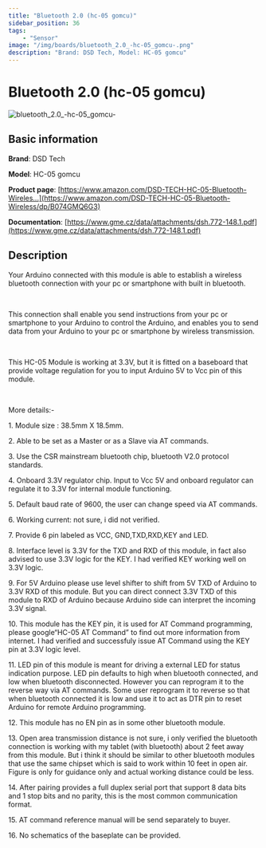 ```yaml
---
title: "Bluetooth 2.0 (hc-05 gomcu)"
sidebar_position: 36
tags:
    - "Sensor"
image: "/img/boards/bluetooth_2.0_-hc-05_gomcu-.png"
description: "Brand: DSD Tech, Model: HC-05 gomcu"
---
```

# Bluetooth 2.0 (hc-05 gomcu)

![bluetooth_2.0_-hc-05_gomcu-](/img/boards/bluetooth_2.0_-hc-05_gomcu-.png)

## Basic information

**Brand**: DSD Tech

**Model**: HC-05 gomcu

**Product page**: [https://www.amazon.com/DSD-TECH-HC-05-Bluetooth-Wireles...](https://www.amazon.com/DSD-TECH-HC-05-Bluetooth-Wireless/dp/B074GMQ6G3)

**Documentation**: [https://www.gme.cz/data/attachments/dsh.772-148.1.pdf](https://www.gme.cz/data/attachments/dsh.772-148.1.pdf)

## Description

Your Arduino connected with this module is able to establish a wireless bluetooth connection with your pc or smartphone with built in bluetooth\.

 

This connection shall enable you send instructions from your pc or smartphone to your Arduino to control the Arduino, and enables you to send data from your Arduino to your pc or smartphone by wireless transmission\.

 

This HC\-05 Module is working at 3\.3V, but it is fitted on a baseboard that provide voltage regulation for you to input Arduino 5V to Vcc pin of this module\.

 

More details:\-

1\. Module size : 38\.5mm X 18\.5mm\.

2\. Able to be set as a Master or as a Slave via AT commands\.

3\. Use the CSR mainstream bluetooth chip, bluetooth V2\.0 protocol standards\.

4\. Onboard 3\.3V regulator chip\. Input to Vcc 5V and onboard regulator can regulate it to 3\.3V for internal module functioning\.

5\. Default baud rate of 9600, the user can change speed via AT commands\.

6\. Working current: not sure, i did not verified\.

7\. Provide 6 pin labeled as VCC, GND,TXD,RXD,KEY and LED\.

8\. Interface level is 3\.3V for the TXD and RXD of this module, in fact also advised to use 3\.3V logic for the KEY\. I had verified KEY working well on 3\.3V logic\.

9\. For 5V Arduino please use level shifter to shift from 5V TXD of Arduino to 3\.3V RXD of this module\. But you can direct connect 3\.3V TXD of this module to RXD of Arduino because Arduino side can interpret the incoming 3\.3V signal\.

10\. This module has the KEY pin, it is used for AT Command programming, please google“HC\-05 AT Command” to find out more information from internet\. I had verified and successfuly issue AT Command using the KEY pin at 3\.3V logic level\.

11\. LED pin of this module is meant for driving a external LED for status indication purpose\. LED pin defaults to high when bluetooth connected, and low when bluetooth disconnected\. However you can reprogram it to the reverse way via AT commands\. Some user reprogram it to reverse so that when bluetooth connected it is low and use it to act as DTR pin to reset Arduino for remote Arduino programming\.

12\. This module has no EN pin as in some other bluetooth module\.

13\. Open area transmission distance is not sure, i only verified the bluetooth connection is working with my tablet \(with bluetooth\) about 2 feet away from this module\. But i think it should be similar to other bluetooth modules that use the same chipset which is said to work within 10 feet in open air\. Figure is only for guidance only and actual working distance could be less\.

14\. After pairing provides a full duplex serial port that support 8 data bits and 1 stop bits and no parity, this is the most common communication format\.

15\. AT command reference manual will be send separately to buyer\.

16\. No schematics of the baseplate can be provided\.

